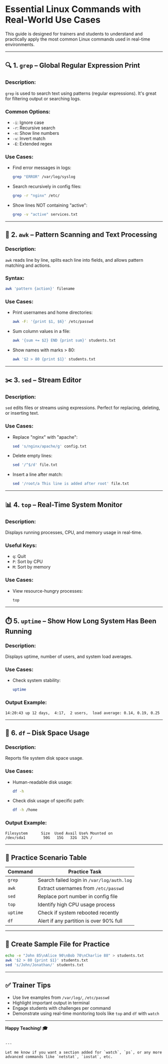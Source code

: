 #  Essential Linux Commands with Real-World Use Cases

This guide is designed for trainers and students to understand and practically apply the most common Linux commands used in real-time environments.

---

## 🔍 1. `grep` – Global Regular Expression Print

### Description:
`grep` is used to search text using patterns (regular expressions). It's great for filtering output or searching logs.

### Common Options:
- `-i`: Ignore case
- `-r`: Recursive search
- `-n`: Show line numbers
- `-v`: Invert match
- `-E`: Extended regex

### Use Cases:
- Find error messages in logs:
  ```bash
  grep "ERROR" /var/log/syslog

- Search recursively in config files:
  ```bash
  grep -r "nginx" /etc/
  ```
- Show lines NOT containing "active":
  ```bash
  grep -v "active" services.txt
  ```

---

## 🧮 2. `awk` – Pattern Scanning and Text Processing

### Description:
`awk` reads line by line, splits each line into fields, and allows pattern matching and actions.

### Syntax:
```bash
awk 'pattern {action}' filename
```

### Use Cases:
- Print usernames and home directories:
  ```bash
  awk -F: '{print $1, $6}' /etc/passwd
  ```
- Sum column values in a file:
  ```bash
  awk '{sum += $2} END {print sum}' students.txt
  ```
- Show names with marks > 80:
  ```bash
  awk '$2 > 80 {print $1}' students.txt
  ```

---

## ✂️ 3. `sed` – Stream Editor

### Description:
`sed` edits files or streams using expressions. Perfect for replacing, deleting, or inserting text.

### Use Cases:
- Replace "nginx" with "apache":
  ```bash
  sed 's/nginx/apache/g' config.txt
  ```
- Delete empty lines:
  ```bash
  sed '/^$/d' file.txt
  ```
- Insert a line after match:
  ```bash
  sed '/root/a This line is added after root' file.txt
  ```

---

## 📊 4. `top` – Real-Time System Monitor

### Description:
Displays running processes, CPU, and memory usage in real-time.

### Useful Keys:
- `q`: Quit
- `P`: Sort by CPU
- `M`: Sort by memory

### Use Cases:
- View resource-hungry processes:
  ```bash
  top
  ```

---

## ⏱️ 5. `uptime` – Show How Long System Has Been Running

### Description:
Displays uptime, number of users, and system load averages.

### Use Cases:
- Check system stability:
  ```bash
  uptime
  ```

### Output Example:
```
14:20:43 up 12 days,  4:17,  2 users,  load average: 0.14, 0.19, 0.25
```

---

## 💾 6. `df` – Disk Space Usage

### Description:
Reports file system disk space usage.

### Use Cases:
- Human-readable disk usage:
  ```bash
  df -h
  ```
- Check disk usage of specific path:
  ```bash
  df -h /home
  ```

### Output Example:
```
Filesystem      Size  Used Avail Use% Mounted on
/dev/sda1        50G   15G   32G  32% /
```

---

## 🧠 Practice Scenario Table

| Command | Practice Task |
|---------|----------------|
| `grep`  | Search failed login in `/var/log/auth.log` |
| `awk`   | Extract usernames from `/etc/passwd` |
| `sed`   | Replace port number in config file |
| `top`   | Identify high CPU usage process |
| `uptime`| Check if system rebooted recently |
| `df`    | Alert if any partition is over 90% full |

---

## 📁 Create Sample File for Practice

```bash
echo -e "John 85\nAlice 90\nBob 70\nCharlie 88" > students.txt
awk '$2 > 80 {print $1}' students.txt
sed 's/John/Jonathan/' students.txt
```

---

## ✅ Trainer Tips

- Use live examples from `/var/log/`, `/etc/passwd`
- Highlight important output in terminal
- Engage students with challenges per command
- Demonstrate using real-time monitoring tools like `top` and `df` with `watch`

---

**Happy Teaching! 🎓**
```

---

Let me know if you want a section added for `watch`, `ps`, or any more advanced commands like `netstat`, `iostat`, etc.
